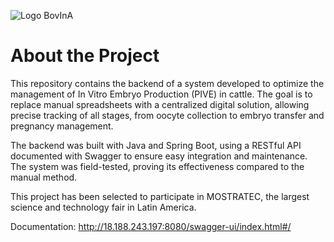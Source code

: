 ![Logo BovInA](https://i.imgur.com/Zz12av5.png)

<h1 align="left"> About the Project </h1>

This repository contains the backend of a system developed to optimize the management of In Vitro Embryo Production (PIVE) in cattle. The goal is to replace manual spreadsheets with a centralized digital solution, allowing precise tracking of all stages, from oocyte collection to embryo transfer and pregnancy management.

The backend was built with Java and Spring Boot, using a RESTful API documented with Swagger to ensure easy integration and maintenance. The system was field-tested, proving its effectiveness compared to the manual method.

This project has been selected to participate in MOSTRATEC, the largest science and technology fair in Latin America.

Documentation: <a> http://18.188.243.197:8080/swagger-ui/index.html#/ </a>
